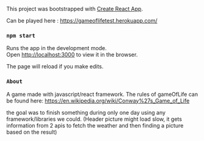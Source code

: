 This project was bootstrapped with [Create React App](https://github.com/facebook/create-react-app).

Can be played here : https://gameoflifetest.herokuapp.com/

### `npm start`

Runs the app in the development mode.<br>
Open [http://localhost:3000](http://localhost:3000) to view it in the browser.

The page will reload if you make edits.<br>

### `About`


A game made with javascript/react framework. The rules of gameOfLife can be found here:  https://en.wikipedia.org/wiki/Conway%27s_Game_of_Life

the goal was to finish something during only one day using any framework/libraries we could.
(Header picture might load slow, it gets information from 2 apis to fetch the weather and then finding a picture based on the result)
